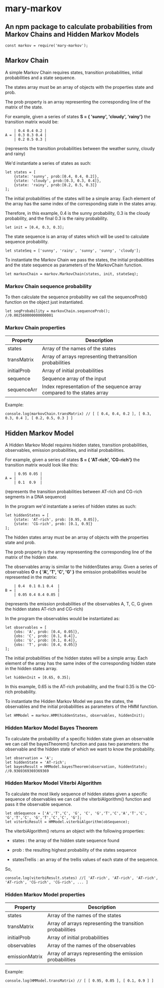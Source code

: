 # mary-markov

## An npm package to calculate probabilities from Markov Chains and Hidden Markov Models
  
`const markov = require('mary-markov');`  

## Markov Chain

A simple Markov Chain requires states, transition probabilities, initial probabilities and a state sequence.

The states array must be an array of objects with the properties state and prob.

The prob property is an array representing the corresponding line of the matrix of the state.

For example, given a series of states **S = { 'sunny', 'cloudy', 'rainy'}** the transition matrix would be: 

		| 0.4 0.4 0.2 |	
	A =	| 0.3 0.3 0.4 |
		| 0.2 0.5 0.3 |
(represents the transition probabilities between the weather sunny, cloudy and rainy)

We'd instantiate a series of states as such:  

    let states = [
	    {state: 'sunny', prob:[0.4, 0.4, 0.2]},
	    {state: 'cloudy', prob:[0.3, 0.3, 0.4]},
	    {state: 'rainy', prob:[0.2, 0.5, 0.3]}
    ];

The initial probabilities of the states will be a simple array.
Each element of the array has the same index of the corresponding state in the states array.

Therefore, in this example, 0.4 is the sunny probability, 0.3 is the cloudy probability, and the final 0.3 is the rainy probability.

	let init = [0.4, 0.3, 0.3];

The state sequence is an array of states which will be used to calculate sequence probability.  

	let stateSeq = ['sunny', 'rainy', 'sunny', 'sunny', 'cloudy'];

To instantiate the Markov Chain we pass the states, the initial probabilities and the state sequence as parameters of the MarkovChain function.

	let markovChain = markov.MarkovChain(states, init, stateSeq);

### Markov Chain sequence probability
To then calculate the sequence probability we call the sequenceProb() function on the object just instantiated.

	let seqProbability = markovChain.sequenceProb(); //0.002560000000000001

### Markov Chain properties
|Property | Description|
|------------ | -------------|
|states | Array of the names of the states|
|transMatrix | Array of arrays representing thetransition probabilities|
|initialProb | Array of initial probabilities|
|sequence | Sequence array of the input|
|sequenceArr | Index representation of the sequence array compared to the states array|

Example:

    console.log(markovChain.transMatrix) // [ [ 0.4, 0.4, 0.2 ], [ 0.3, 0.3, 0.4 ], [ 0.2, 0.5, 0.3 ] ]

   

## Hidden Markov Model

A Hidden Markov Model requires hidden states, transition probabilities, observables, emission probabilities, and initial probabilities.

For example, given a series of states **S = { 'AT-rich', 'CG-rich'}** the transition matrix would look like this:

		| 0.95 0.05	|
	A =	|		  	|
		| 0.1  0.9	|
(represents the transition probabilities between AT-rich and CG-rich segments in a DNA sequence)

In the program we'd instantiate a series of hidden states as such:

    let hiddenStates = [    
	    {state: 'AT-rich', prob: [0.95, 0.05]},    
	    {state: 'CG-rich', prob: [0.1, 0.9]}     
    ];

The hidden states array must be an array of objects with the properties state and prob.

The prob property is the array representing the corresponding line of the matrix of the hidden state.


The observables array is similar to the hiddenStates array.
Given a series of observables **O = { 'A', 'T', 'C', 'G' }** the emission probabilities would be represented in the matrix:

		| 0.4  0.1 0.1 0.4 	|
	B =	| 				  	|
		| 0.05 0.4 0.4 0.05	|

(represents the emission probabilities of the observables A, T, C, G given the hidden states AT-rich and CG-rich)

In the program the observables would be instantiated as:

    let observables = [    
	    {obs: 'A', prob: [0.4, 0.05]},    
	    {obs: 'C', prob: [0.1, 0.4]},    
	    {obs: 'G', prob: [0.1, 0.4]},    
	    {obs: 'T', prob: [0.4, 0.05]}    
    ];

The initial probabilities of the hidden states will be a simple array.
Each element of the array has the same index of the corresponding hidden state in the hidden states array.

	let hiddenInit = [0.65, 0.35];

In this example, 0.65 is the AT-rich probability, and the final 0.35 is the CG-rich probability.


To instantiate the Hidden Markov Model we pass the states, the observables and the initial probabilities as parameters of the HMM function.

	let HMModel = markov.HMM(hiddenStates, observables, hiddenInit);

### Hidden Markov Model Bayes Theorem

To calculate the probability of a specific hidden state given an observable we can call the bayesTheorem() function and pass two parameters: the observable and the hidden state of which we want to know the probability.  

	let observation = 'A';
	let hiddenState = 'AT-rich';
	let bayesResult = HMModel.bayesTheorem(observation, hiddenState); //0.9369369369369369
  
### Hidden Markov Model Viterbi Algorithm

To calculate the most likely sequence of hidden states given a specific sequence of observables we can call the viterbiAlgorithm() function and pass it the observable sequence.

    let obSequence = ['A','T','C', 'G', 'C', 'G','T','C','A','T','C', 'G','T','C', 'G','T','C','C', 'G']; 
    let viterbiResult = HMModel.viterbiAlgorithm(obSequence);

The viterbiAlgorithm() returns an object with the following properties:

* states : the array of the hidden state sequence found

* prob : the resulting highest probability of the states sequence

* statesTrellis : an array of the trellis values of each state of the sequence. 

So, 

    console.log(viterbiResult.states) //[ 'AT-rich', 'AT-rich', 'AT-rich', 'AT-rich', 'CG-rich', 'CG-rich', ... ] 

### Hidden Markov Model properties

|Property | Description|
|------------ | -------------|
|states | Array of the names of the states|
|transMatrix | Array of arrays representing the transition probabilities|
|initialProb | Array of initial probabilities|
|observables | Array of the names of the observables|
|emissionMatrix | Array of arrays representing the emission probabilities|

Example:

    console.log(HMModel.transMatrix) // [ [ 0.95, 0.05 ], [ 0.1, 0.9 ] ]
